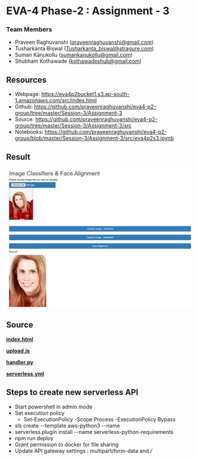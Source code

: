 # EVA-4 Phase-2 : Assignment - 3

### Team Members

- Praveen Raghuvanshi (praveenraghuvanshi@gmail.com)
- Tusharkanta Biswal (Tusharkanta_biswal@stragure.com)
- Suman Kanukollu (sumankanukollu@gmail.com)
- Shubham Kothawade (kothawadeshub@gmail.com)

## Resources

- Webpage: https://eva4p2bucket1.s3.ap-south-1.amazonaws.com/src/index.html
- Github: https://github.com/praveenraghuvanshi/eva4-p2-group/tree/master/Session-3/Assignment-3
- Source: https://github.com/praveenraghuvanshi/eva4-p2-group/tree/master/Session-3/Assignment-3/src
- Notebooks: https://github.com/praveenraghuvanshi/eva4-p2-group/blob/master/Session-3/Assignment-3/src/eva4p2s3.ipynb

## Result

<img src=".\assets\face-alignment-result.png" alt="Face alignment" style="zoom:80%;" />

## Source

**[index.html](src/index.html)**

**[upload.js](src/js/upload.js)**

**[handler.py](src/serverless/handler.py)**

**[serverless.yml](src/serverless/serverless.yml)**

## Steps to create new serverless API

- Start powershell in admin mode
- Set execution policy 
  - Set-ExecutionPolicy -Scope Process -ExecutionPolicy Bypass
- sls create --template aws-python3 --name <service-name>
- serverless plugin install --name serverless-python-requirements
- npm run deploy
- Grant permission to docker for file sharing
- Update API gateway settings : multipart/form-data and */*